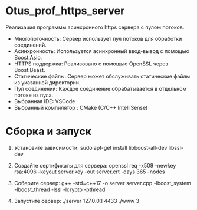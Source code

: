# Otus_prof_https_server

Реализация программы асинхронного https сервера с пулом потоков.

* Многопоточность: Сервер использует пул потоков для обработки соединений.
* Асинхронность: Используется асинхронный ввод-вывод с помощью Boost.Asio.
* HTTPS поддержка: Реализовано с помощью OpenSSL через Boost.Beast.
* Статические файлы: Сервер может обслуживать статические файлы из указанной директории.
* Пул соединений: Каждое соединение обрабатывается в отдельном потоке из пула.
* Выбранная IDE: VSCode
* Выбранный компилятор : CMake (C/С++ IntelliSense)


# Сборка и запуск

1. Установите зависимости:
sudo apt-get install libboost-all-dev libssl-dev

2. Создайте сертификаты для сервера:
openssl req -x509 -newkey rsa:4096 -keyout server.key -out server.crt -days 365 -nodes

3. Соберите сервер:
g++ -std=c++17 -o server server.cpp -lboost_system -lboost_thread -lssl -lcrypto -pthread

4. Запустите сервер:
./server 127.0.0.1 4433 ./www 3
